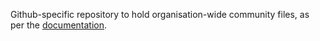 Github-specific repository to hold organisation-wide community files, as per the [documentation](https://help.github.com/en/github/building-a-strong-community/creating-a-default-community-health-file-for-your-organization).
